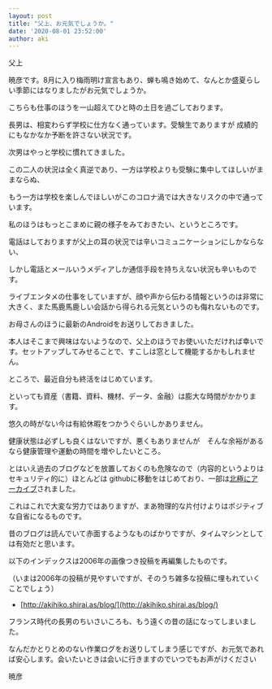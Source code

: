 ```yaml
---
layout: post
title: "父上、お元気でしょうか。"
date: '2020-08-01 23:52:00'
author: aki
---
```

父上

暁彦です。8月に入り梅雨明け宣言もあり、蝉も鳴き始めて、なんとか盛夏らしい季節にはなりましたがお元気でしょうか。

こちらも仕事のほうを一山超えてひと時の土日を過ごしております。

長男は、相変わらず学校に仕方なく通っています。受験生でありますが 成績的にもなかなか予断を許さない状況です。

次男はやっと学校に慣れてきました。

この二人の状況は全く真逆であり、一方は学校よりも受験に集中してほしいがままならぬ、

もう一方は学校を楽しんでほしいがこのコロナ渦では大きなリスクの中で通っています。


私のほうはもっとこまめに親の様子をみておきたい、というところです。

電話はしておりますが父上の耳の状況では辛いコミュニケーションにしかならない、

しかし電話とメールいうメディアしか通信手段を持ちえない状況も辛いものです。


ライブエンタメの仕事をしていますが、顔や声から伝わる情報というのは非常に大きく、また馬鹿馬鹿しい会話から得られる元気というのも侮れないものです。

お母さんのほうに最新のAndroidをお送りしておきました。

本人はそこまで興味はないようなので、父上のほうでお使いいただければ幸いです。セットアップしてみせることで、すこしは窓として機能するかもしれません。

ところで、最近自分も終活をはじめています。

といっても資産（書籍、資料、機材、データ、金融）は膨大な時間がかかります。

悠久の時がない今は有給休暇をつかうぐらいしかありません。

健康状態は必ずしも良くはないですが、悪くもありませんが　そんな余裕があるなら健康管理や運動の時間を増やしたいところ。


とはいえ過去のブログなどを放置しておくのも危険なので（内容的というよりはセキュリティ的に）ほとんどは githubに移動をはじめており、一部は[北極にアーカイブ](https://cloud.watch.impress.co.jp/docs/event/1219094.html)されました。

これはこれで大変な労力ではありますが、まあ物理的な片付けよりはポジティブな自省になるものです。

昔のブログは読んでいて赤面するようなものばかりですが、タイムマシンとしては有効だと思います。

以下のインデックスは2006年の画像つき投稿を再編集したものです。

（いまは2006年の投稿が見やすいですが、そのうち雑多な投稿に埋もれていくことでしょう）

- [http://akihiko.shirai.as/blog/](http://akihiko.shirai.as/blog/)

フランス時代の長男のちいさいころも、もう遠くの昔の話になってしまいました。

なんだかとりとめのない作業ログをお送りしてしまう感じですが、お元気であれば安心します。会いたいときは会いに行きますのでいつでもお声がけください


暁彦
